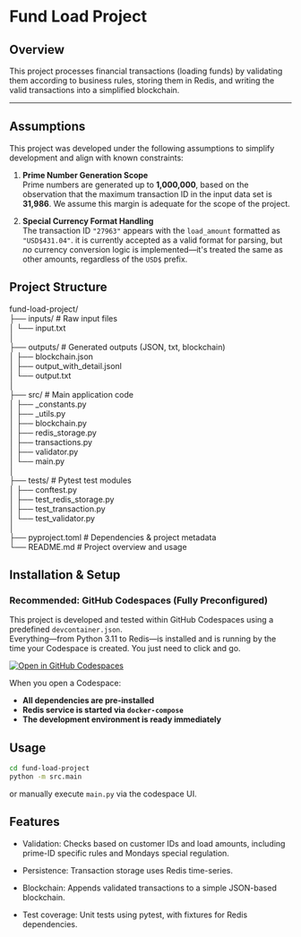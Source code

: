 # Fund Load Project
##  Overview

This project processes financial transactions (loading funds) by validating them according to business rules, storing them in Redis, and writing the valid transactions into a simplified blockchain.

---
## Assumptions

This project was developed under the following assumptions to simplify development and align with known constraints:

1. **Prime Number Generation Scope**  
   Prime numbers are generated up to **1,000,000**, based on the observation that the maximum transaction ID in the input data set is **31,986**. We assume this margin is adequate for the scope of the project.

2. **Special Currency Format Handling**  
   The transaction ID `"27963"` appears with the `load_amount` formatted as `"USD$431.04"`. it is currently accepted as a valid format for parsing, but *no* currency conversion logic is implemented—it's treated the same as other amounts, regardless of the `USD$` prefix.


##  Project Structure
  
fund-load-project/  
├── inputs/ # Raw input files  
│ └── input.txt  
│  
├── outputs/ # Generated outputs (JSON, txt, blockchain)  
│ ├── blockchain.json  
│ ├── output_with_detail.jsonl  
│ └── output.txt  
│  
├── src/ # Main application code  
│ ├── _constants.py  
│ ├── _utils.py  
│ ├── blockchain.py  
│ ├── redis_storage.py  
│ ├── transactions.py  
│ ├── validator.py  
│ └── main.py  
│  
├── tests/ # Pytest test modules  
│ ├── conftest.py  
│ ├── test_redis_storage.py  
│ ├── test_transaction.py  
│ └── test_validator.py  
│  
├── pyproject.toml # Dependencies & project metadata  
└── README.md # Project overview and usage  


## Installation & Setup

###  Recommended: GitHub Codespaces (Fully Preconfigured)

This project is developed and tested within GitHub Codespaces using a predefined `devcontainer.json`.  
Everything—from Python 3.11 to Redis—is installed and is running by the time your Codespace is created. You just need to click and go.

[![Open in GitHub Codespaces](https://github.com/codespaces/badge.svg)](https://codespaces.new/zyadbenameur/sagard-tech-challenge)

When you open a Codespace:
- **All dependencies are pre-installed**
- **Redis service is started via `docker-compose`**
- **The development environment is ready immediately**


##  Usage

```bash
cd fund-load-project
python -m src.main
```

or manually execute `main.py` via the codespace UI.


##  Features
- Validation: Checks based on customer IDs and load amounts, including prime-ID specific rules and Mondays special regulation.

- Persistence: Transaction storage uses Redis time-series.

- Blockchain: Appends validated transactions to a simple JSON-based blockchain.

- Test coverage: Unit tests using pytest, with fixtures for Redis dependencies.
